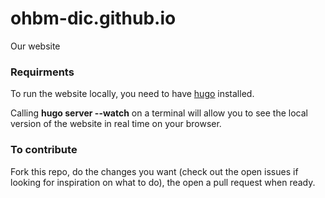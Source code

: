 # ohbm-dic.github.io
Our website


### Requirments
To run the website locally, you need to have [hugo](https://gohugo.io/installation/) installed.

Calling **hugo server --watch** on a terminal will allow you to see the local version of the website in real time on your browser.


### To contribute
Fork this repo, do the changes you want (check out the open issues if looking for inspiration on what to do), the open a pull request when ready.
